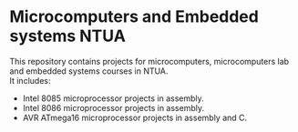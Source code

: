 Microcomputers and Embedded systems NTUA
========================================

This repository contains projects for microcomputers, microcomputers lab and embedded systems courses in NTUA.  
It includes:  
* Intel 8085 microprocessor projects in assembly.
* Intel 8086 microprocessor projects in assembly.
* AVR ATmega16 microprocessor projects in assembly and C.
